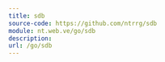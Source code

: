 ```yaml
---
title: sdb
source-code: https://github.com/ntrrg/sdb
module: nt.web.ve/go/sdb
description: 
url: /go/sdb
---
```

